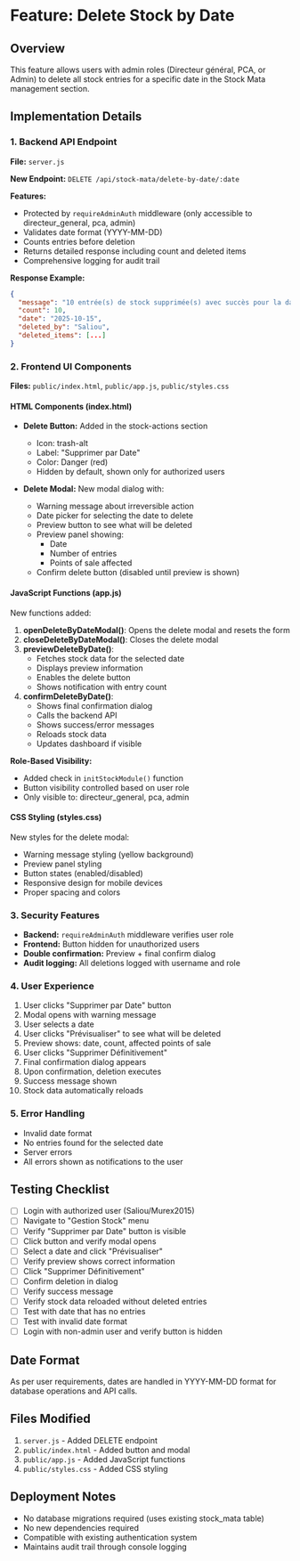 # Feature: Delete Stock by Date

## Overview
This feature allows users with admin roles (Directeur général, PCA, or Admin) to delete all stock entries for a specific date in the Stock Mata management section.

## Implementation Details

### 1. Backend API Endpoint
**File:** `server.js`

**New Endpoint:** `DELETE /api/stock-mata/delete-by-date/:date`

**Features:**
- Protected by `requireAdminAuth` middleware (only accessible to directeur_general, pca, admin)
- Validates date format (YYYY-MM-DD)
- Counts entries before deletion
- Returns detailed response including count and deleted items
- Comprehensive logging for audit trail

**Response Example:**
```json
{
  "message": "10 entrée(s) de stock supprimée(s) avec succès pour la date 2025-10-15",
  "count": 10,
  "date": "2025-10-15",
  "deleted_by": "Saliou",
  "deleted_items": [...]
}
```

### 2. Frontend UI Components
**Files:** `public/index.html`, `public/app.js`, `public/styles.css`

#### HTML Components (index.html)
- **Delete Button:** Added in the stock-actions section
  - Icon: trash-alt
  - Label: "Supprimer par Date"
  - Color: Danger (red)
  - Hidden by default, shown only for authorized users

- **Delete Modal:** New modal dialog with:
  - Warning message about irreversible action
  - Date picker for selecting the date to delete
  - Preview button to see what will be deleted
  - Preview panel showing:
    - Date
    - Number of entries
    - Points of sale affected
  - Confirm delete button (disabled until preview is shown)

#### JavaScript Functions (app.js)
New functions added:

1. **openDeleteByDateModal()**: Opens the delete modal and resets the form
2. **closeDeleteByDateModal()**: Closes the delete modal
3. **previewDeleteByDate()**: 
   - Fetches stock data for the selected date
   - Displays preview information
   - Enables the delete button
   - Shows notification with entry count
4. **confirmDeleteByDate()**: 
   - Shows final confirmation dialog
   - Calls the backend API
   - Shows success/error messages
   - Reloads stock data
   - Updates dashboard if visible

**Role-Based Visibility:**
- Added check in `initStockModule()` function
- Button visibility controlled based on user role
- Only visible to: directeur_general, pca, admin

#### CSS Styling (styles.css)
New styles for the delete modal:
- Warning message styling (yellow background)
- Preview panel styling
- Button states (enabled/disabled)
- Responsive design for mobile devices
- Proper spacing and colors

### 3. Security Features
- **Backend:** `requireAdminAuth` middleware verifies user role
- **Frontend:** Button hidden for unauthorized users
- **Double confirmation:** Preview + final confirm dialog
- **Audit logging:** All deletions logged with username and role

### 4. User Experience
1. User clicks "Supprimer par Date" button
2. Modal opens with warning message
3. User selects a date
4. User clicks "Prévisualiser" to see what will be deleted
5. Preview shows: date, count, affected points of sale
6. User clicks "Supprimer Définitivement"
7. Final confirmation dialog appears
8. Upon confirmation, deletion executes
9. Success message shown
10. Stock data automatically reloads

### 5. Error Handling
- Invalid date format
- No entries found for the selected date
- Server errors
- All errors shown as notifications to the user

## Testing Checklist
- [ ] Login with authorized user (Saliou/Murex2015)
- [ ] Navigate to "Gestion Stock" menu
- [ ] Verify "Supprimer par Date" button is visible
- [ ] Click button and verify modal opens
- [ ] Select a date and click "Prévisualiser"
- [ ] Verify preview shows correct information
- [ ] Click "Supprimer Définitivement"
- [ ] Confirm deletion in dialog
- [ ] Verify success message
- [ ] Verify stock data reloaded without deleted entries
- [ ] Test with date that has no entries
- [ ] Test with invalid date format
- [ ] Login with non-admin user and verify button is hidden

## Date Format
As per user requirements, dates are handled in YYYY-MM-DD format for database operations and API calls.

## Files Modified
1. `server.js` - Added DELETE endpoint
2. `public/index.html` - Added button and modal
3. `public/app.js` - Added JavaScript functions
4. `public/styles.css` - Added CSS styling

## Deployment Notes
- No database migrations required (uses existing stock_mata table)
- No new dependencies required
- Compatible with existing authentication system
- Maintains audit trail through console logging


